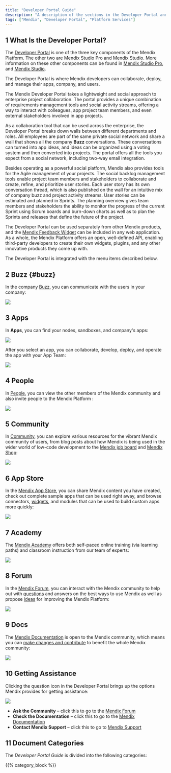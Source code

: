 ```yaml
---
title: "Developer Portal Guide"
description: "A description of the sections in the Developer Portal and links to more detail"
tags: ["Mendix", "Developer Portal", "Platform Services"]
---
```


## 1 What Is the Developer Portal?

The [Developer Portal](http://home.mendix.com) is one of the three key components of the Mendix Platform. The other two are Mendix Studio Pro and Mendix Studio. More information on these other components can be found in [Mendix Studio Pro](/refguide/modeling), and [Mendix Studio](/studio/index).

The Developer Portal is where Mendix developers can collaborate, deploy, and manage their apps, company, and users. 

The Mendix Developer Portal takes a lightweight and social approach to enterprise project collaboration. The portal provides a unique combination of requirements management tools and social activity streams, offering a way to interact with colleagues, app project team members, and even external stakeholders involved in app projects.

As a collaboration tool that can be used across the enterprise, the Developer Portal breaks down walls between different departments and roles. All employees are part of the same private social network and share a wall that shows all the company **Buzz** conversations. These conversations can turned into app ideas, and ideas can be organized using a voting system and then converted into projects. The portal offers all the tools you expect from a social network, including two-way email integration. 

Besides operating as a powerful social platform, Mendix also provides tools for the Agile management of your projects. The social backlog management tools enable project team members and stakeholders to collaborate and create, refine, and prioritize user stories. Each user story has its own conversation thread, which is also published on the wall for an intuitive mix of company buzz and project activity streams. User stories can be estimated and planned in Sprints. The planning overview gives team members and stakeholders the ability to monitor the progress of the current Sprint using Scrum boards and burn-down charts as well as to plan the Sprints and releases that define the future of the project.

The Developer Portal can be used separately from other Mendix products, and the [Mendix Feedback Widget](feedback/use-feedback-widget) can be included in any web application. As a whole, the Mendix Platform offers an open, well-defined API, enabling third-party developers to create their own widgets, plugins, and any other innovative products they come up with.

The Developer Portal is integrated with the menu items described below.

## 2 Buzz {#buzz}

In the company [Buzz](collaborate/buzz), you can communicate with the users in your company:

![](attachments/developerportal-buzz.png)

## 3 Apps

In **Apps**, you can find your nodes, sandboxes, and company's apps:

![](attachments/developerportal-apps.png)

After you select an app, you can collaborate, develop, deploy, and operate the app with your App Team:

![](attachments/apps.png)

## 4 People

In [People](mendix-profile/index#connections), you can view the other members of the Mendix community and also invite people to the Mendix Platform :

![](attachments/developerportal-people.png)

## 5 Community

In [Community](/developerportal/community-tools/index), you can explore various resources for the vibrant Mendix community of users, from blog posts about how Mendix is being used in the wider world of low-code development to the [Mendix job board](/developerportal/community-tools/mendix-job-board) and [Mendix Shop](https://shop.mendix.com/):

![](attachments/developerportal-community.png)

## 6 App Store

In the [Mendix App Store](/developerportal/app-store/app-store-overview), you can share Mendix content you have created, check out complete sample apps that can be used right away, and browse connectors, [widgets](https://appstore.home.mendix.com/link/app/48902/), and modules that can be used to build custom apps more quickly:

![](attachments/developerportal-app-store.png)

## 7 Academy 

The [Mendix Academy](https://gettingstarted.mendixcloud.com/link/home) offers both self-paced online training (via learning paths) and classroom instruction from our team of experts:

![](attachments/developerportal-academy.png)

## 8 Forum

In the [Mendix Forum](/developerportal/community-tools/mendix-forum), you can interact with the Mendix community to help out with [questions](https://forum.mendixcloud.com/link/questions/) and answers on the best ways to use Mendix as well as propose [ideas](https://forum.mendixcloud.com/link/ideas/) for improving the Mendix Platform:

![](attachments/developerportal-forum.png)

## 9 Docs

The [Mendix Documentation](https://docs.mendix.com/) is open to the Mendix community, which means you can [make changes and contribute](/developerportal/community-tools/contribute-to-the-mendix-documentation) to benefit the whole Mendix community:

![](attachments/developerportal-docs.png)

## 10 Getting Assistance

Clicking the question icon in the Developer Portal brings up the options Mendix provides for getting assistance:

![](attachments/developerportal-assistance.png)

* **Ask the Community** – click this to go to the [Mendix Forum](https://forum.mendixcloud.com/index4.html)
* **Check the Documentation** – click this to go to the [Mendix Documentation](https://docs.mendix.com/)
* **Contact Mendix Support** – click this to go to [Mendix Support](https://support.mendix.com/hc/en-us)

## 11 Document Categories

The *Developer Portal Guide* is divided into the following categories:

{{% category_block %}}
